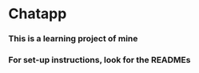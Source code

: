 # Chatapp

### This is a learning project of mine
### For set-up instructions, look for the READMEs
